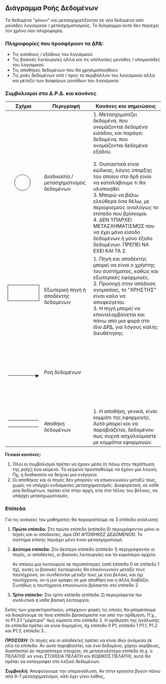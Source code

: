 
## Διάγραμμα Ροής Δεδομένων

Τα δεδομένα "ρέουν" και μετασχηματίζονται σε νέα δεδομένα από μονάδες λογισμικού / μετασχηματισμούς. Το διάγραμμα αυτό δεν περιέχει τον χρόνο σαν πληροφορία. 

### Πληροφορίες που προσφέρουν τα ΔΡΔ:

- Τις εισόδους / εξόδους του λογισμικού
- Τις βασικές λειτουργίες αλλά και τις υπόλοιπες μονάδες / υπομονάδες του λογισμικού
- Τις αποθήκες δεδομένων που θα χρησιμοποιηθούν
- Τις ροές δεδομένων από / προς το περιβάλλον του λογισμικού αλλά και μεταξύ των διαφόρων μονάδων του λογισμικού

### Συμβολισμοί στα Δ.Ρ.Δ. και κανόνες

| Σχήμα                                                                                                                                                                                                                                                                                                                                                                                           | Περιγραφή                              | Κανόνες και σημειώσεις                                                                                                                                                                                                                                                                                                                                                                                                                        |
| ----------------------------------------------------------------------------------------------------------------------------------------------------------------------------------------------------------------------------------------------------------------------------------------------------------------------------------------------------------------------------------------------- | -------------------------------------- | --------------------------------------------------------------------------------------------------------------------------------------------------------------------------------------------------------------------------------------------------------------------------------------------------------------------------------------------------------------------------------------------------------------------------------------------- |
| <br><div style="display: flex; gap: 1px; align-items: flex-start;"><br><br><div style="text-align: center; margin-left: 20px;"><br><br><div style="border: 1px solid black; border-radius: 50%; width: 50px; height: 50px; margin: 1px; display: flex; justify-content: center; align-items: center;"><br><br></div><br><br></div><br><br></div><br>                                            | Διαδικασία / μετασχηματισμός δεδομένων | 1. Μετασχηματίζει δεδομένα, που ονομάζονται δεδομένα εισόδου, και παράγει δεδομένα, που ονομάζονται δεδομένα εξόδου.<br><br>2. Ουσιαστικά είναι κώδικας, λόγος ύπαρξης του οποίου στο δρδ είναι να καταλάβουμε τι θα υλοποιηθεί<br>3. Μπορώ να βάλω ελεύθερα όσα θέλω, με περιορισμούς αναλόγως το επίπεδο που βρίσκομαι<br>4. ΔΕΝ ΥΠΑΡΧΕΙ ΜΕΤΑΣΧΗΜΑΤΙΣΜΟΣ που να έχει μόνο είσοδο δεδομένων ή μόνο έξοδο δεδομένων. ΠΡΕΠΕΙ ΝΑ ΕΧΕΙ ΚΑΙ ΤΑ 2. |
| <div style="width: 100px; height: 50px; border: 1px solid black;"></div><br>                                                                                                                                                                                                                                                                                                                    | Εξωτερική πηγή ή αποδέκτης δεδομένων   | 1. Πηγή και αποδέκτης μπορεί να είναι ο χρήστης του συστήματος, καθώς και εξωτερικές εφαρμογές. <br>2. Προσοχή στην απόδοση ονομασίας, το "ΧΡΗΣΤΗΣ" είναι καλο να αποφεύγεται.<br>3. Η πηγή μπορεί να επαναλαμβάνεται και πάνω από μια φορά στο ίδιο ΔΡΔ, για λόγους καλής διευθέτησης                                                                                                                                                        |
| <br><div style="display: flex; justify-content: center; align-items: center; height: 5vh;"> <div style="position: relative; width: 100px; height: 1px; background: black;"> <div style="position: absolute; right: 0; top: -3px; width: 0; height: 0; border-left: 10px solid black; border-top: 5px solid transparent; border-bottom: 5px solid transparent;"></div> </div> </div>             | Ροή δεδομένων                          |                                                                                                                                                                                                                                                                                                                                                                                                                                               |
| <div style="<br>  display: flex;<br>  flex-direction: column;<br>  justify-content: center;<br>  align-items: center;<br>  height: 5vh;<br>  gap: 50px;<br>  margin-top: 20px; /* Added margin to move the container lower */<br>"><br>  <div style="width: 100px; height: 1px; background: black;"></div><br>  <div style="width: 100px; height: 1px; background: black;"></div><br></div><br> | Αποθήκη δεδομένων                      | 1. Η αποθήκη, γενικά, είναι κομμάτι της εφαρμογής. Αυτό μπορεί και να παραβιάζεται, δεδομένου πως συχνά ασχολούμαστε με κομμάτια εφαρμογών.                                                                                                                                                                                                                                                                                                   |

**Γενικοί κανόνες:**

1. Όλοι οι συμβολισμοί πρέπει να έχουν μέσα (ή πάνω στην περίπτωση της ροής) ένα κείμενο. Τα κείμενα προσπαθούμε να έχουν μια λογική. Πχ, η διαδικασία να δείχνει μια ενέργεια. 
2. Οι αποθήκες και οι πηγές δεν μπορούν να επικοινωνούν μεταξύ τους, χωρίς να υπάρχει ενδιάμεσος μετασχηματισμός. Διαφορετικά, σε κάθε ροη δεδομένων, πρέπει είτε στην αρχή, είτε στο τέλος του βέλους, να υπάρχει μετασχωματισμός.


### Επίπεδα

Για τις ανάγκες του μαθήματος θα περιοριστούμε σε 3 επίπεδα ανάλυσης

1. **Πρώτο επίπεδο:** Στο πρώτο επίπεδο (επίπεδο 0) περιγράφονται μόνο οι πηγές και οι αποδέκτες, άρα *ΟΧΙ ΑΠΟΘΗΚΕΣ ΔΕΔΟΜΕΝΩΝ*. Το σύστημα επίσης περιέχει μόνο έναν μετασχηματισμό.
   
2. **Δεύτερο επίπεδο:** Στο δεύτερο επίπεδο (επίπεδο 1) περιγράφονται οι πηγές, οι αποδέκτες, οι βασικές λειτουργίες και τα κυριότερα αρχεία. 
   
   Αν σπάσω μια λειτουργία σε περισσότερες (από επίπεδο 0 σε επίπεδο 1 πχ), αυτές οι βασικές λειτουργίες θα επικοινωνούν μεταξύ τους ταυτόχρονα, αν συνδέονται μεταξύ τους με ένα βελάκι, και όχι ταυτόχρονα, αν η μια γράφει σε μια αποθήκη και η άλλη διαβάζει. Συνήθως η ταυτόχρονη επικοινωνία βρίσκεται στο επίπεδο 2
   
3. **Τρίτο επίπεδο:** Στο τρίτο επίπεδο (επίπεδο 2) περιγράφεται πιο αναλυτικά η κάθε βασική λειτουργία. 

Εκτός των χαρακτηριστικών, υπάρχουν φορές τις οποίες θα μπορέσουμε να διακρίνουμε σε ποιο επίπεδο βρισκόμαστε και από την αρίθμηση. Π.χ., το P1.3.1 "μαρτυρά" πως είμαστε στο επίπεδο 2. Η αρίθμηση της ανάλυσης σε επίπεδα πρέπει να είναι δομημένη, πχ επίπεδο 0 P1, επίπεδο 1 P1.1, P1.2 και P1.3, επίπεδο 3...

***ΠΡΟΣΟΧΗ:*** Οι πηγές και οι αποδέκτες πρέπει να είναι ίδιοι ανάμεσα σε όλα τα επίπεδα. Αν αυτό παραβιαστεί, και ένα δεδομένο, χάρην ακρίβειας, διασπαστεί σε περισσότερα στοιχεία, σε μεταγενέστερο επίπεδο (π.χ. ο ΠΕΛΑΤΗΣ να γίνει ΣΤΟΙΧΕΙΑ ΠΕΛΑΤΗ και ΚΩΔΙΚΟΣ ΠΕΛΑΤΗ), αυτό θα πρέπει να καταγραφεί στο λεξικό δεδομένων.

**Συμβουλή:** Αποφεύγουμε την υπερανάλυση. Αν στην εργασία βγούν πάνω από 6-7 μετασχηματισμοί, κάτι έχει γίνει λάθος,
